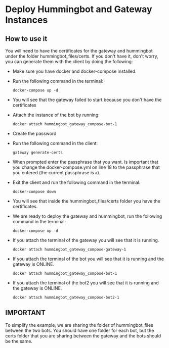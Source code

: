 # Deploy Hummingbot and Gateway Instances

## How to use it

You will need to have the certificates for the gateway and hummingbot under the folder hummingbot_files/certs. If you don't have it, don't worry, you can generate them with the client by doing the following:

- Make sure you have docker and docker-compose installed.
- Run the following command in the terminal:

    ```
    docker-compose up -d
    ```

- You will see that the gateway failed to start because you don't have the certificates
- Attach the instance of the bot by running:

    ```
    docker attach hummingbot_gateway_compose-bot-1
    ```

- Create the password
- Run the following command in the client:

    ```
    gateway generate-certs
    ```

- When prompted enter the passphrase that you want. Is important that you change the docker-compose.yml on line 18 to the passphrase that you entered (the current passphrase is `a`).
- Exit the client and run the following command in the terminal:

    ```
    docker-compose down
    ```

- You will see that inside the hummingbot_files/certs folder you have the certificates.
- We are ready to deploy the gateway and hummingbot, run the following command in the terminal:

    ```
    docker-compose up -d
    ```

- If you attach the terminal of the gateway you will see that it is running.

    ```
    docker attach hummingbot_gateway_compose-gateway-1
    ```

- If you attach the terminal of the bot you will see that it is running and the gateway is ONLINE.

    ```
    docker attach hummingbot_gateway_compose-bot-1
    ```
- If you attach the terminal of the bot2 you will see that it is running and the gateway is ONLINE.
    ```
    docker attach hummingbot_gateway_compose-bot2-1
    ```
  
## IMPORTANT

To simplify the example, we are sharing the folder of hummingbot_files between the two bots. You should have one folder for each bot,
but the certs folder that you are sharing between the gateway and the bots should be the same.
